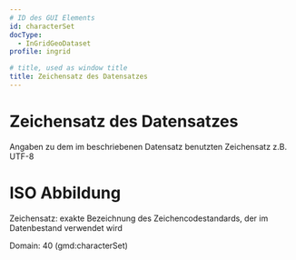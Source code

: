 ```yaml
---
# ID des GUI Elements
id: characterSet
docType:
  - InGridGeoDataset
profile: ingrid

# title, used as window title
title: Zeichensatz des Datensatzes
---
```


# Zeichensatz des Datensatzes

Angaben zu dem im beschriebenen Datensatz benutzten Zeichensatz z.B. UTF-8

# ISO Abbildung

Zeichensatz: exakte Bezeichnung des Zeichencodestandards, der im Datenbestand verwendet wird

Domain: 40 (gmd:characterSet)

